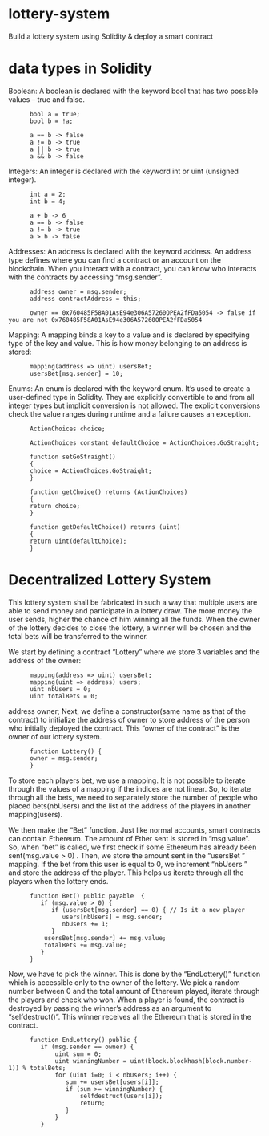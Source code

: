 # lottery-system
Build a lottery system using Solidity &amp; deploy a smart contract

# data types in Solidity

Boolean: A boolean is declared with the keyword bool that has two possible values – true and false.

          bool a = true;
          bool b = !a;

          a == b -> false
          a != b -> true
          a || b -> true
          a && b -> false
Integers: An integer is declared with the keyword int or uint (unsigned integer).

          int a = 2;
          int b = 4;

          a + b -> 6
          a == b -> false
          a != b -> true
          a > b -> false
Addresses: An address is declared with the keyword address. An address type defines where you can find a contract or an account on the blockchain. When you interact with a contract, you can know who interacts with the contracts by accessing “msg.sender”.

          address owner = msg.sender;
          address contractAddress = this;

          owner == 0x760485F58A01AsE94e306A57260OPEA2fFDa5054 -> false if you are not 0x760485F58A01AsE94e306A57260OPEA2fFDa5054
Mapping: A mapping binds a key to a value and is declared by specifying type of the key and value. This is how money belonging to an address is stored:

          mapping(address => uint) usersBet;
          usersBet[msg.sender] = 10;
Enums: An enum is declared with the keyword enum. It’s used to create a user-defined type in Solidity. They are explicitly convertible to and from all integer types but implicit conversion is not allowed. The explicit conversions check the value ranges during runtime and a failure causes an exception.

          ActionChoices choice;

          ActionChoices constant defaultChoice = ActionChoices.GoStraight;

          function setGoStraight() 
          {
          choice = ActionChoices.GoStraight;
          }

          function getChoice() returns (ActionChoices) 
          {
          return choice;
          }

          function getDefaultChoice() returns (uint) 
          {
          return uint(defaultChoice);
          }

# Decentralized Lottery System
This lottery system shall be fabricated in such a way that multiple users are able to send money and participate in a lottery draw. The more money the user sends, higher the chance of him winning all the funds. When the owner of the lottery decides to close the lottery, a winner will be chosen and the total bets will be transferred to the winner.

We start by defining a contract “Lottery” where we store 3 variables and the address of the owner:

          mapping(address => uint) usersBet;
          mapping(uint => address) users;
          uint nbUsers = 0;
          uint totalBets = 0;

address owner;
Next, we define a constructor(same name as that of the contract) to initialize the address of owner to store address of the person who initially deployed the contract. This “owner of the contract” is the owner of our lottery system.

          function Lottery() {
          owner = msg.sender;
          }
To store each players bet, we use a mapping. It is not possible to iterate through the values of a mapping if the indices are not linear. So, to iterate through all the bets, we need to separately store the number of people who placed bets(nbUsers) and the list of the address of the players in another mapping(users).

We then make the “Bet” function. Just like normal accounts, smart contracts can contain Ethereum. The amount of Ether sent is stored in “msg.value”. So, when “bet” is called, we first check if some Ethereum has already been sent(msg.value > 0) . Then, we store the amount sent in the “usersBet ” mapping. If the bet from this user is equal to 0, we increment “nbUsers ” and store the address of the player. This helps us iterate through all the players when the lottery ends.

          function Bet() public payable  {
             if (msg.value > 0) {
                if (usersBet[msg.sender] == 0) { // Is it a new player
                   users[nbUsers] = msg.sender;
                   nbUsers += 1;
                }
              usersBet[msg.sender] += msg.value;
              totalBets += msg.value;
             }
          }
Now, we have to pick the winner.  This is done by the “EndLottery()” function which is accessible only to the owner of the lottery. We pick a random number between 0 and the total amount of Ethereum played, iterate through the players and check who won. When a player is found, the contract is destroyed by passing the winner’s address as an argument to “selfdestruct()”. This winner receives all the Ethereum that is stored in the contract.

          function EndLottery() public {
             if (msg.sender == owner) {
                 uint sum = 0;
                 uint winningNumber = uint(block.blockhash(block.number-1)) % totalBets;
                 for (uint i=0; i < nbUsers; i++) {
                    sum += usersBet[users[i]];
                    if (sum >= winningNumber) {
                        selfdestruct(users[i]);
                        return;
                    }
                 }
             }
